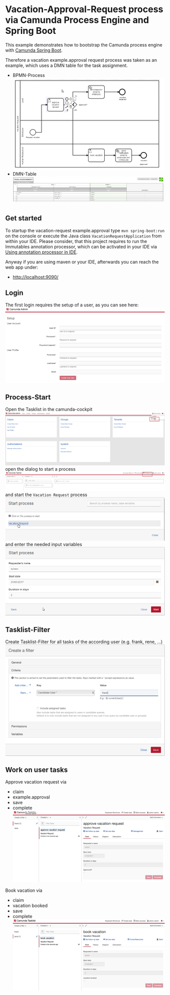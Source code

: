 # Vacation-Approval-Request process via Camunda Process Engine and Spring Boot

This example demonstrates how to bootstrap the Camunda process engine with 
[Camunda Spring Boot](https://github.com/camunda/camunda-bpm-spring-boot-starter). 

Therefore a vacation example.approval request process was taken as an example, which uses a 
DMN table for the task assignment. 
* BPMN-Process
![BPMN-Process](./img/vacationRequestProcess.png)
* DMN-Table
![DMN-table](./img/DMN-table.png)

## Get started
To startup the vacation-request example.approval type `mvn spring-boot:run` on the console or 
execute the Java class `VacationRequestApplication` from within your IDE. 
Please consider, that this project requires to run the Immutables annotation processor, which can 
be activated in your IDE via [Using annotation processor in IDE](https://immutables.github.io/apt.html).

Anyway if you are using maven or your IDE, afterwards you can reach the web app under: 
* [http://localhost:9090/](http://localhost:9090/)

## Login
The first login requires the setup of a user, as you can see here: 
![User-Setup](./img/UserSetup.png)

 
## Process-Start
Open the Tasklist in the camunda-cockpit 
![Open-Task-List](./img/OpenTaskList.png)
open the dialog to start a process
![Start-Process](./img/StartProcess.png)
and start the `Vacation Request` process
![Start-Process-Vacation-Request](img/StartProcess-Vacation-Request.png)
and enter the needed input variables 
![Start-Process-Vacation-Request-Input](./img/StartProcess-Vacation-Request_Input.png)


## Tasklist-Filter
Create Tasklist-Filter for all tasks of the according user (e.g. frank, rene, ...)  
![Tasklist-Filter](./img/Tasklist-Filter.png)


## Work on user tasks 
Approve vacation request via 
* claim
* example.approval
* save
* complete
![Task-Approve](./img/Task-Approve.png)

Book vacation via 
* claim
* vacation booked
* save
* complete
![Task-Book](./img/Task-Book.png)
